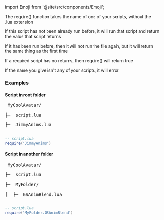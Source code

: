 import Emoji from '@site/src/components/Emoji';

The require() function takes the name of one of your scripts, without the .lua extension

If this script has not been already run before, it will run that script and return the value that script returns

If it has been run before, then it will not run the file again, but it will return the same thing as the first time

If a required script has no returns, then require() will return true

If the name you give isn't any of your scripts, it will error

### Examples

#### Script in root folder
<pre>
<Emoji icon="file/folder"/> MyCoolAvatar/<br/>
├─ <Emoji icon="file/lua"/> script.lua<br/>
├─ <Emoji icon="file/lua"/> JimmyAnims.lua<br/>
</pre>

```lua
-- script.lua
require("JimmyAnims")
```

#### Script in another folder
<pre>
<Emoji icon="file/folder"/> MyCoolAvatar/<br/>
├─ <Emoji icon="file/lua"/> script.lua<br/>
├─ <Emoji icon="file/folder"/> MyFolder/<br/>
│  ├─ <Emoji icon="file/lua"/> GSAnimBlend.lua<br/>
</pre>

```lua
-- script.lua
require("MyFolder.GSAnimBlend")
```
